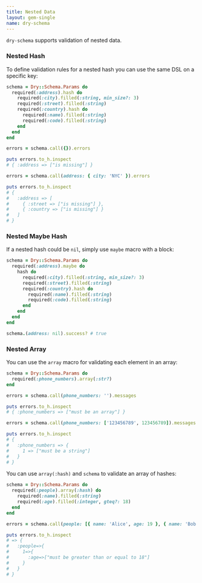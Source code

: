 ```yaml
---
title: Nested Data
layout: gem-single
name: dry-schema
---
```


`dry-schema` supports validation of nested data.

### Nested Hash

To define validation rules for a nested hash you can use the same DSL on a specific key:

```ruby
schema = Dry::Schema.Params do
  required(:address).hash do
    required(:city).filled(:string, min_size?: 3)
    required(:street).filled(:string)
    required(:country).hash do
      required(:name).filled(:string)
      required(:code).filled(:string)
    end
  end
end

errors = schema.call({}).errors

puts errors.to_h.inspect
# { :address => ["is missing"] }

errors = schema.call(address: { city: 'NYC' }).errors

puts errors.to_h.inspect
# {
#   :address => [
#     { :street => ["is missing"] },
#     { :country => ["is missing"] }
#   ]
# }
```

### Nested Maybe Hash

If a nested hash could be `nil`, simply use `maybe` macro with a block:

```ruby
schema = Dry::Schema.Params do
  required(:address).maybe do
    hash do
      required(:city).filled(:string, min_size?: 3)
      required(:street).filled(:string)
      required(:country).hash do
        required(:name).filled(:string)
        required(:code).filled(:string)
      end
    end
  end
end

schema.(address: nil).success? # true
```

### Nested Array

You can use the `array` macro for validating each element in an array:

```ruby
schema = Dry::Schema.Params do
  required(:phone_numbers).array(:str?)
end

errors = schema.call(phone_numbers: '').messages

puts errors.to_h.inspect
# { :phone_numbers => ["must be an array"] }

errors = schema.call(phone_numbers: ['123456789', 123456789]).messages

puts errors.to_h.inspect
# {
#   :phone_numbers => {
#     1 => ["must be a string"]
#   }
# }
```

You can use `array(:hash)` and `schema` to validate an array of hashes:

```ruby
schema = Dry::Schema.Params do
  required(:people).array(:hash) do
    required(:name).filled(:string)
    required(:age).filled(:integer, gteq?: 18)
  end
end

errors = schema.call(people: [{ name: 'Alice', age: 19 }, { name: 'Bob', age: 17 }]).errors

puts errors.to_h.inspect
# => {
#   :people=>{
#     1=>{
#       :age=>["must be greater than or equal to 18"]
#     }
#   }
# }
```
